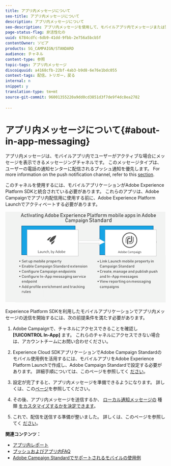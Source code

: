 ```yaml
---
title: アプリ内メッセージについて
seo-title: アプリ内メッセージについて
description: アプリ内メッセージについて
seo-description: アプリ内メッセージを使用して、モバイルアプリ内でメッセージまたは警告を表示します。
page-status-flag: 非活性化の
uuid: 6784cdfc-6db9-41dd-9fbb-2e756a5bcb5f
contentOwner: ソビア
products: SG_CAMPAIGN/STANDARD
audience: チャネル
content-type: 参照
topic-tags: アプリ内メッセージ
discoiquuid: a4168cfb-22bf-4ab3-b9d8-6e76e1bdc055
context-tags: 配信，トリガー，戻る
internal: n
snippet: y
translation-type: tm+mt
source-git-commit: 96001355220a9dd0cd3851d3f7de9f4dc8ea2782

---
```



# アプリ内メッセージについて{#about-in-app-messaging}

アプリ内メッセージは、モバイルアプリ内でユーザーがアクティブな場合にメッセージを表示できるメッセージングチャネルです。 このメッセージタイプは、ユーザーの電話の通知センターに配信されるプッシュ通知を優先します。 For more information on the push notification channel, refer to this [section](../../channels/using/about-push-notifications.md).

このチャネルを使用するには、モバイルアプリケーションがAdobe Experience Platform SDKと統合されている必要があります。 これらのアプリは、Adobe Campaignでアプリ内配信用に使用する前に、Adobe Experience Platform Launchでアクティベートする必要があります。

![](assets/launch_campaign.png)

Experience Platform SDKを利用したモバイルアプリケーションでアプリ内メッセージの送信を開始するには、次の前提条件を満たす必要があります。

1. Adobe Campaignで、チャネルにアクセスできることを確認し **[!UICONTROL In-App]** ます。 これらのチャネルにアクセスできない場合は、アカウントチームにお問い合わせください。

1. Experience Cloud SDKアプリケーションでAdobe Campaign Standardのモバイル使用例を活用するには、モバイルアプリをAdobe Experience Platform Launchで作成し、Adobe Campaign Standardで設定する必要があります。 詳細手順については、このページを参照してく [ださい](https://helpx.adobe.com/campaign/kb/configuring-app-sdk.html)。

1. 設定が完了すると、アプリ内メッセージを準備できるようになります。 詳しくは、この[ページ](../../channels/using/preparing-and-sending-an-in-app-message.md#preparing-your-in-app-message)を参照してください。

1. その後、アプリ内メッセージを送信するか、 [ローカル通知メッセージの](../../channels/using/customizing-an-in-app-message.md) 種類 [をカスタマイズするかを決定できます](../../channels/using/customizing-an-in-app-message.md#customizing-a-local-notification-message-type)。

1. これで、配信を送信する準備が整いました。 詳しくは、このページを参照してく [ださい](../../channels/using/preparing-and-sending-an-in-app-message.md#sending-your-in-app-message)。

**関連コンテンツ：**

* [アプリ内レポート](../../reporting/using/in-app-report.md)
* [プッシュおよびアプリ内FAQ](https://helpx.adobe.com/campaign/kb/push_inapp_faq.html)
* [Adobe Campaign Standardでサポートされるモバイルの使用例](https://helpx.adobe.com/campaign/kb/configure-launch-rules-acs-use-cases.html)
